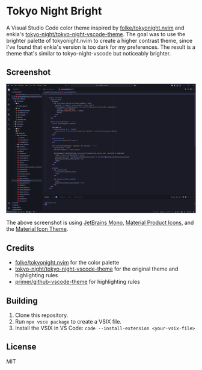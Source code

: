 # Tokyo Night Bright

A Visual Studio Code color theme inspired by [folke/tokyonight.nvim](https://github.com/folke/tokyonight.nvim) and enkia's [tokyo-night/tokyo-night-vscode-theme](https://github.com/tokyo-night/tokyo-night-vscode-theme). The goal was to use the brighter palette of tokyonight.nvim to create a higher contrast theme, since I've found that enkia's version is too dark for my preferences. The result is a theme that's similar to tokyo-night-vscode but noticeably brighter.

## Screenshot

![A screenshot of VS Code editing the rails source code with the Tokyo Night Bright color scheme](assets/screenshot.png)

The above screenshot is using [JetBrains Mono](https://github.com/JetBrains/JetBrainsMono), [Material Product Icons](https://github.com/material-extensions/vscode-material-product-icons), and the [Material Icon Theme](https://github.com/material-extensions/vscode-material-icon-theme).

## Credits

- [folke/tokyonight.nvim](https://github.com/folke/tokyonight.nvim) for the color palette
- [tokyo-night/tokyo-night-vscode-theme](https://github.com/tokyo-night/tokyo-night-vscode-theme) for the original theme and highlighting rules
- [primer/github-vscode-theme](https://github.com/primer/github-vscode-theme) for highlighting rules

## Building

1. Clone this repository.
2. Run `npx vsce package` to create a VSIX file.
3. Install the VSIX in VS Code: `code --install-extension <your-vsix-file>`

## License

MIT
